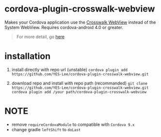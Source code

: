 # cordova-plugin-crosswalk-webview

Makes your Cordova application use the [Crosswalk WebView](https://crosswalk-project.org/)
instead of the System WebView. Requires cordova-android 4.0 or greater.

> For more detail, go [here](https://github.com/crosswalk-project/cordova-plugin-crosswalk-webview)

# installation

1. install directly with repo url (unstable)
`cordova plugin add https://github.com/YES-Lee/cordova-plugin-crosswalk-webview.git`

2. download repo and install with repo path (recommanded)
`git clone https://github.com/YES-Lee/cordova-plugin-crosswalk-webview.git`
`cordova plugin add /your path/cordova-plugin-crosswalk-webview`

# NOTE

* remove `requireCordovaModule` to compatible with `Cordova 9.x`
* change gradle `leftShift` to `doLast`
